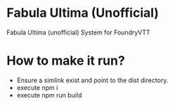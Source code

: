 # Fabula Ultima (Unofficial)
Fabula Ultima (unofficial) System for FoundryVTT

# How to make it run?

* Ensure a simlink exist and point to the dist directory.
* execute npm i
* execute npm run build